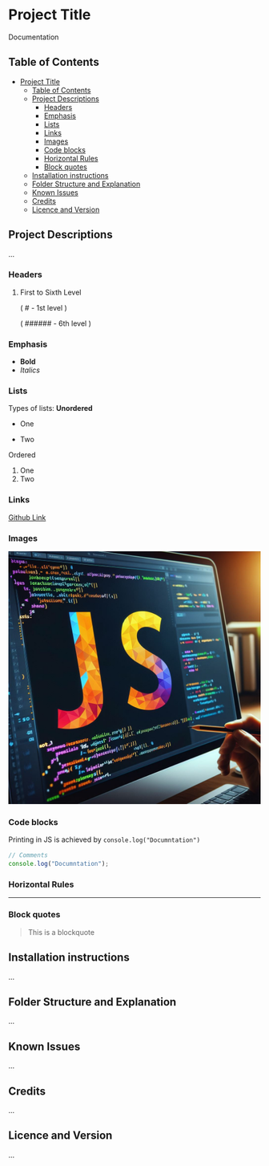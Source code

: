 # Project Title

Documentation

## Table of Contents

- [Project Title](#project-title)
  - [Table of Contents](#table-of-contents)
  - [Project Descriptions](#project-descriptions)
    - [Headers](#headers)
    - [Emphasis](#emphasis)
    - [Lists](#lists)
    - [Links](#links)
    - [Images](#images)
    - [Code blocks](#code-blocks)
    - [Horizontal Rules](#horizontal-rules)
    - [Block quotes](#block-quotes)
  - [Installation instructions](#installation-instructions)
  - [Folder Structure and Explanation](#folder-structure-and-explanation)
  - [Known Issues](#known-issues)
  - [Credits](#credits)
  - [Licence and Version](#licence-and-version)

## Project Descriptions

...

### Headers

1. First to Sixth Level

   ( # - 1st level )

   ( ###### - 6th level )

### Emphasis

- **Bold**
- _Italics_

### Lists

Types of lists: **Unordered**

- One

- Two

Ordered

1. One
2. Two

### Links

[Github Link](https://www.github.com)

### Images

![Alt Text](js.jpg)

### Code blocks

Printing in JS is achieved by `console.log("Documntation")`

```js
// Comments
console.log("Documntation");
```

### Horizontal Rules

---

### Block quotes

> This is a blockquote

## Installation instructions

...

## Folder Structure and Explanation

...

## Known Issues

...

## Credits

...

## Licence and Version

...
